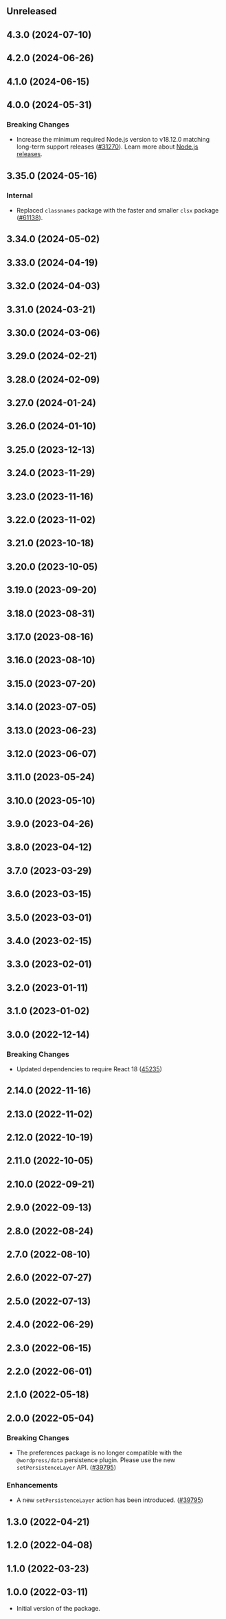 <!-- Learn how to maintain this file at https://github.com/WordPress/gutenberg/tree/HEAD/packages#maintaining-changelogs. -->

## Unreleased

## 4.3.0 (2024-07-10)

## 4.2.0 (2024-06-26)

## 4.1.0 (2024-06-15)

## 4.0.0 (2024-05-31)

### Breaking Changes

-   Increase the minimum required Node.js version to v18.12.0 matching long-term support releases ([#31270](https://github.com/WordPress/gutenberg/pull/61930)). Learn more about [Node.js releases](https://nodejs.org/en/about/previous-releases).

## 3.35.0 (2024-05-16)

### Internal

-   Replaced `classnames` package with the faster and smaller `clsx` package ([#61138](https://github.com/WordPress/gutenberg/pull/61138)).

## 3.34.0 (2024-05-02)

## 3.33.0 (2024-04-19)

## 3.32.0 (2024-04-03)

## 3.31.0 (2024-03-21)

## 3.30.0 (2024-03-06)

## 3.29.0 (2024-02-21)

## 3.28.0 (2024-02-09)

## 3.27.0 (2024-01-24)

## 3.26.0 (2024-01-10)

## 3.25.0 (2023-12-13)

## 3.24.0 (2023-11-29)

## 3.23.0 (2023-11-16)

## 3.22.0 (2023-11-02)

## 3.21.0 (2023-10-18)

## 3.20.0 (2023-10-05)

## 3.19.0 (2023-09-20)

## 3.18.0 (2023-08-31)

## 3.17.0 (2023-08-16)

## 3.16.0 (2023-08-10)

## 3.15.0 (2023-07-20)

## 3.14.0 (2023-07-05)

## 3.13.0 (2023-06-23)

## 3.12.0 (2023-06-07)

## 3.11.0 (2023-05-24)

## 3.10.0 (2023-05-10)

## 3.9.0 (2023-04-26)

## 3.8.0 (2023-04-12)

## 3.7.0 (2023-03-29)

## 3.6.0 (2023-03-15)

## 3.5.0 (2023-03-01)

## 3.4.0 (2023-02-15)

## 3.3.0 (2023-02-01)

## 3.2.0 (2023-01-11)

## 3.1.0 (2023-01-02)

## 3.0.0 (2022-12-14)

### Breaking Changes

-   Updated dependencies to require React 18 ([45235](https://github.com/WordPress/gutenberg/pull/45235))

## 2.14.0 (2022-11-16)

## 2.13.0 (2022-11-02)

## 2.12.0 (2022-10-19)

## 2.11.0 (2022-10-05)

## 2.10.0 (2022-09-21)

## 2.9.0 (2022-09-13)

## 2.8.0 (2022-08-24)

## 2.7.0 (2022-08-10)

## 2.6.0 (2022-07-27)

## 2.5.0 (2022-07-13)

## 2.4.0 (2022-06-29)

## 2.3.0 (2022-06-15)

## 2.2.0 (2022-06-01)

## 2.1.0 (2022-05-18)

## 2.0.0 (2022-05-04)

### Breaking Changes

-   The preferences package is no longer compatible with the `@wordpress/data` persistence plugin. Please use the new `setPersistenceLayer` API. ([#39795](https://github.com/WordPress/gutenberg/pull/39795))

### Enhancements

-   A new `setPersistenceLayer` action has been introduced. ([#39795](https://github.com/WordPress/gutenberg/pull/39795))

## 1.3.0 (2022-04-21)

## 1.2.0 (2022-04-08)

## 1.1.0 (2022-03-23)

## 1.0.0 (2022-03-11)

-   Initial version of the package.
